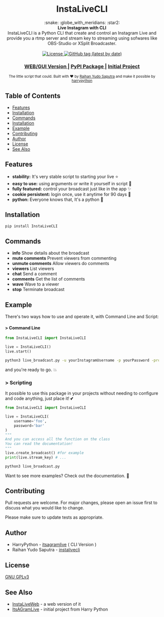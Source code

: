 <h1 align="center">InstaLiveCLI</h1>

<div align="center">
  :snake: :globe_with_meridians: :star2:
</div>
<div align="center">
  <strong>Live Instagram with CLI </strong>
</div>
<div align="center">
InstaLiveCLI is a Python CLI that create and control an Instagram Live and provide you a rtmp server and stream key to streaming using sofwares like OBS-Studio or XSplit Broadcaster.
</div>

<br />

<div align="center">
  <!-- License -->
  <a href="#">
    <img src="https://img.shields.io/github/license/harrypython/itsagramlive"
      alt="License" />
  </a>
  <!-- Version -->
  <a href="#">
    <img src="https://img.shields.io/github/v/tag/RaihanStark/instalivecli?label=Version"
      alt="GitHub tag (latest by date)" />
  </a>
</div>

<div align="center">
  <h3>
    <a href="https://github.com/RaihanStark/instaliveweb">
      WEB/GUI Version
    </a>
    <span> | </span>
    <a href="https://pypi.org/project/InstaLiveCLI/">
      PyPI Package
    </a>
    <span> | </span>
    <a href="https://webchat.freenode.net/?channels=choo">
      Initial Project
    </a>
  </h3>
</div>

<div align="center">
  <sub>The little script that could. Built with ❤︎ by
  <a href="https://github.com/RaihanStark">Raihan Yudo Saputra</a> and make it possible by 
  <a href="https://github.com/harrypython/itsagramlive">
    harrypython
  </a>
</div>

## Table of Contents

- [Features](#features)
- [Installation](#installation)
- [Commands](#commands)
- [Installation](#installation)
- [Example](#example)
- [Contributing](#contributing)
- [Author](#author)
- [License](#license)
- [See Also](#see-also)

## Features

- **stability:** It's very stable script to starting your live :star:
- **easy to use:** using arguments or write it yourself in script :dash:
- **fully featured:** control your broadcast just like in the app :sparkles:
- **cookie persistent:** login once, use it anytime for 90 days :clap:
- **python:** Everyone knows that, It's a python :snake:

## Installation

```bash
pip install InstaLiveCLI
```

## Commands

- **info**
  Show details about the broadcast
- **mute comments**
  Prevent viewers from commenting
- **unmute comments**
  Allow viewers do comments
- **viewers**
  List viewers
- **chat**
  Send a comment
- **comments**
  Get the list of comments
- **wave**
  Wave to a viewer
- **stop**
  Terminate broadcast

## Example

There's two ways how to use and operate it, with Command Line and Script:

#### > Command Line

```python
from InstaLiveCLI import InstaLiveCLI

live = InstaLiveCLI()
live.start()
```

```bash
python3 live_broadcast.py -u yourInstagramUsername -p yourPassword -proxy user:password@ip:port
```

and you're ready to go. :boom:

### > Scripting

It possible to use this package in your projects without needing to configure and code anything, just place it! :two_hearts:

```python
from InstaLiveCLI import InstaLiveCLI

live = InstaLiveCLI(
	username='foo',
	password='bar'
)
"""
And you can access all the function on the class
You can read the documentation!
"""
live.create_broadcast() #for example
print(live.stream_key) # ...
```

```bash
python3 live_broadcast.py
```

Want to see more examples? Check out the documentation. :book:

## Contributing

Pull requests are welcome. For major changes, please open an issue first to discuss what you would like to change.

Please make sure to update tests as appropriate.

## Author

- HarryPython - [itsagramlive](https://github.com/harrypython/itsagramlive) ( CLI Version )
- Raihan Yudo Saputra - [instalivecli](https://github.com/RaihanStark/instalivecli)

## License

[ GNU GPLv3 ](https://choosealicense.com/licenses/gpl-3.0/)

## See Also

- [InstaLiveWeb](https://github.com/choojs/bankai) - a web version of it
- [ItsAGramLive](https://github.com/harrypython/itsagramlive) - initial project from Harry Python
